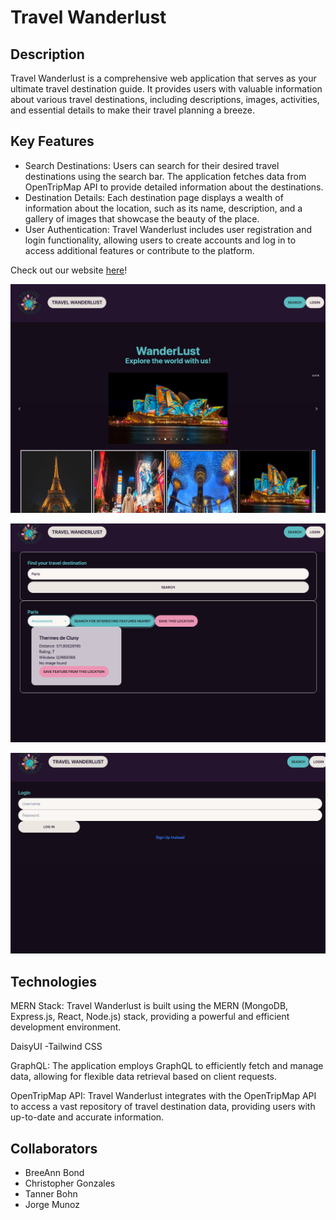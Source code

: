 # Travel Wanderlust

## Description

Travel Wanderlust is a comprehensive web application that serves as your ultimate travel destination guide. It provides users with valuable information about various travel destinations, including descriptions, images, activities, and essential details to make their travel planning a breeze.

## Key Features

- Search Destinations: Users can search for their desired travel destinations using the search bar. The application fetches data from OpenTripMap API to provide detailed information about the destinations.
- Destination Details: Each destination page displays a wealth of information about the location, such as its name, description, and a gallery of images that showcase the beauty of the place.
- User Authentication: Travel Wanderlust includes user registration and login functionality, allowing users to create accounts and log in to access additional features or contribute to the platform.

Check out our website [here](https://travelwanderlust-50eb12359e0a.herokuapp.com/)!


![screenshot](./images/Screenshot%201.png)

![screenshot](./images/Screenshot%202.png)

![screenshot](./images/Screenshot%203.png)

## Technologies

MERN Stack: Travel Wanderlust is built using the MERN (MongoDB, Express.js, React, Node.js) stack, providing a powerful and efficient development environment.

DaisyUI -Tailwind CSS

GraphQL: The application employs GraphQL to efficiently fetch and manage data, allowing for flexible data retrieval based on client requests.

OpenTripMap API: Travel Wanderlust integrates with the OpenTripMap API to access a vast repository of travel destination data, providing users with up-to-date and accurate information.

## Collaborators

* BreeAnn Bond
* Christopher Gonzales
* Tanner Bohn
* Jorge Munoz
